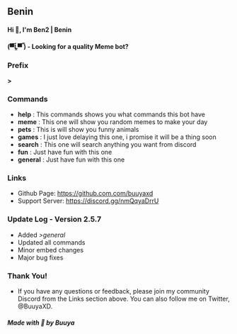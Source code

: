 ## Benin

#### Hi 👋, I'm Ben2 | Benin      
#### (▀̿Ĺ̯▀̿ ̿) - Looking for a quality Meme bot?

### Prefix
**>**
      
### Commands
- **help** : This commands shows you what commands this bot have
- **meme** : This one will show you random memes to make your day
- **pets** : This is will show you funny animals
- **games** : I just love delaying this one, i promise it will be a thing soon
- **search** : This one will search anything you want from discord
- **fun** : Just have fun with this one
- **general** : Just have fun with this one
      
### Links
- Github Page: https://github.com.com/buuyaxd
- Support Server: https://discord.gg/nmQqyaDrrU

### Update Log - Version 2.5.7
- Added *>general*
- Updated all commands
- Minor embed changes
- Major bug fixes
      
### Thank You!
- If you have any questions or feedback, please join my community Discord from the Links section above. You can also follow me on Twitter, @BuuyaXD.
    
##### Made with 🧡 by Buuya
